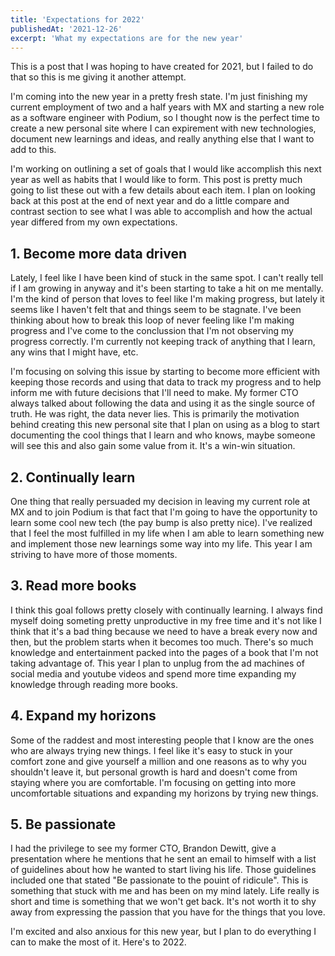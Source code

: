 ```yaml
---
title: 'Expectations for 2022'
publishedAt: '2021-12-26'
excerpt: 'What my expectations are for the new year'
---
```


This is a post that I was hoping to have created for 2021, but I failed to do that so this is me giving it another attempt.

I'm coming into the new year in a pretty fresh state. I'm just finishing my current employment of two and a half years with MX and starting a new role as a software engineer with Podium, so I thought now is the perfect time to create a new personal site where I can expirement with new technologies, document new learnings and ideas, and really anything else that I want to add to this.

I'm working on outlining a set of goals that I would like accomplish this next year as well as habits that I would like to form. This post is pretty much going to list these out with a few details about each item. I plan on looking back at this post at the end of next year and do a little compare and contrast section to see what I was able to accomplish and how the actual year differed from my own expectations.

## 1. Become more data driven

Lately, I feel like I have been kind of stuck in the same spot. I can't really tell if I am growing in anyway and it's been starting to take a hit on me mentally. I'm the kind of person that loves to feel like I'm making progress, but lately it seems like I haven't felt that and things seem to be stagnate. I've been thinking about how to break this loop of never feeling like I'm making progress and I've come to the conclussion that I'm not observing my progress correctly. I'm currently not keeping track of anything that I learn, any wins that I might have, etc.

I'm focusing on solving this issue by starting to become more efficient with keeping those records and using that data to track my progress and to help inform me with future decisions that I'll need to make. My former CTO always talked about following the data and using it as the single source of truth. He was right, the data never lies. This is primarily the motivation behind creating this new personal site that I plan on using as a blog to start documenting the cool things that I learn and who knows, maybe someone will see this and also gain some value from it. It's a win-win situation.

## 2. Continually learn

One thing that really persuaded my decision in leaving my current role at MX and to join Podium is that fact that I'm going to have the opportunity to learn some cool new tech (the pay bump is also pretty nice). I've realized that I feel the most fulfilled in my life when I am able to learn something new and implement those new learnings some way into my life. This year I am striving to have more of those moments.

## 3. Read more books

I think this goal follows pretty closely with continually learning. I always find myself doing someting pretty unproductive in my free time and it's not like I think that it's a bad thing because we need to have a break every now and then, but the problem starts when it becomes too much. There's so much knowledge and entertainment packed into the pages of a book that I'm not taking advantage of. This year I plan to unplug from the ad machines of social media and youtube videos and spend more time expanding my knowledge through reading more books.

## 4. Expand my horizons

Some of the raddest and most interesting people that I know are the ones who are always trying new things. I feel like it's easy to stuck in your comfort zone and give yourself a million and one reasons as to why you shouldn't leave it, but personal growth is hard and doesn't come from staying where you are comfortable. I'm focusing on getting into more uncomfortable situations and expanding my horizons by trying new things.

## 5. Be passionate

I had the privilege to see my former CTO, Brandon Dewitt, give a presentation where he mentions that he sent an email to himself with a list of guidelines about how he wanted to start living his life. Those guidelines included one that stated "Be passionate to the pouint of ridicule". This is something that stuck with me and has been on my mind lately. Life really is short and time is something that we won't get back. It's not worth it to shy away from expressing the passion that you have for the things that you love.

I'm excited and also anxious for this new year, but I plan to do everything I can to make the most of it. Here's to 2022.
